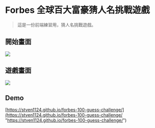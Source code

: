 # Forbes 全球百大富豪猜人名挑戰遊戲

> 這是一份前端練習用，猜人名挑戰遊戲。

## 開始畫面

![](https://i.imgur.com/0CHEEnd.png)

## 遊戲畫面

![](https://i.imgur.com/dELDJO1.png)

## Demo

[https://stven1124.github.io/forbes-100-guess-challenge/](https://stven1124.github.io/forbes-100-guess-challenge/ "https://stven1124.github.io/forbes-100-guess-challenge/")
